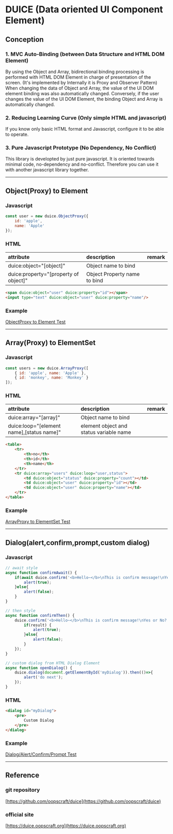 # DUICE (Data oriented UI Component Element)

## Conception

### 1. MVC Auto-Binding (between Data Structure and HTML DOM Element)

By using the Object and Array, bidirectional binding processing is performed with HTML DOM Element in charge of presentation of the screen.
(It's implemented by Internally it is Proxy and Observer Pattern)
When changing the data of Object and Array, the value of the UI DOM element binding was also automatically changed.
Conversely, if the user changes the value of the UI DOM Element, the binding Object and Array is automatically changed.

### 2. Reducing Learning Curve (Only simple HTML and javascript)

If you know only basic HTML format and Javascript,
configure it to be able to operate.

### 3. Pure Javascript Prototype (No Dependency, No Conflict)

This library is developted by just pure javascript.
It is oriented towards minimal code, no-dependency and no-conflict.
Therefore you can use it with another javascript library together.


--------------------------------------------------


## Object(Proxy) to Element

### Javascript

```javascript
const user = new duice.ObjectProxy({
    id: 'apple',
    name: 'Apple'
});
```

### HTML

| attribute                                  | description                   | remark                  |
|:-------------------------------------------|:------------------------------|:------------------------|
| duice:object="[object]"                | Object name to bind           |                         |
| duice:property="[property of object]"  | Object Property name to bind  |                         |


```html
<span duice:object="user" duice:property="id"></span>
<input type="text" duice:object="user" duice:property="name"/>
```

### Example
[ObjectProxy to Element Test](test/ElementTest.html)


-----------------------------------------------------------


## Array(Proxy) to ElementSet

### Javascript

```javascript
const users = new duice.ArrayProxy([
    { id: 'apple', name: 'Apple' },
    { id: 'monkey', name: 'Monkey' }
]);
```

### HTML

| attribute                                 | description                              | remark                        |
|:------------------------------------------|:-----------------------------------------|:------------------------------|
| duice:array="[array]"                     | Object name to bind                      |                               |
| duice:loop="[element name],[status name]" | element object and status variable name  |                               |

```html
<table>
    <tr>
        <th>no</th>
        <th>id</th>
        <th>name</th>
    </tr>
    <tr duice:array="users" duice:loop="user,status">
        <td duice:object="status" duice:property="count"></td>
        <td duice:object="user" duice:property="id"></td>
        <td duice:object="user" duice:property="name"></td>
    </tr>
</table>
```

### Example

[ArrayProxy to ElementSet Test](test/ElementSetTest.html)


-----------------------------------------------------------


## Dialog(alert,confirm,prompt,custom dialog)

### Javascript
```javascript
// await style
async function confirmAwait() {
    if(await duice.confirm('<b>Hello~</b>\nThis is confirm message!\nYes or No?')){
        alert(true);
    }else{
        alert(false);
    }
}

// then style
async function confirmThen() {
    duice.confirm('<b>Hello~</b>\nThis is confirm message!\nYes or No?').then((result) =>{
        if(result) {
            alert(true);
        }else{
            alert(false);
        }
    });
}

// custom dialog from HTML Dialog Element
async function openDialog() {
    duice.dialog(document.getElementById('myDialog')).then(()=>{
        alert('do next');
    });
}
```

### HTML 

```html
<dialog id="myDialog">
    <pre>
        Custom Dialog
    </pre>
</dialog>
```

### Example

[Dialog/Alert/Confirm/Prompt Test](test/dialog/Dialog.html)


------------------------------------------------------------


## Reference

### git repository
[https://github.com/oopscraft/duice](https://github.com/oopscraft/duice)

### official site
[https://duice.oopscraft.org](https://duice.oopscraft.org)



